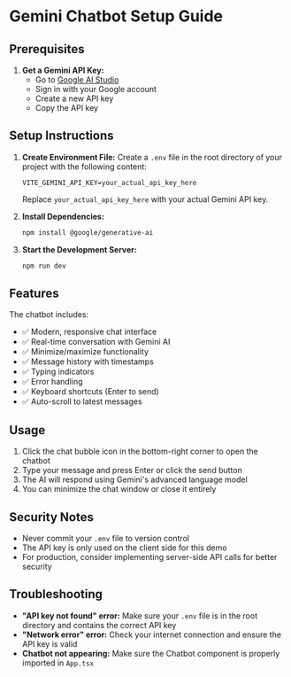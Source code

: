 # Gemini Chatbot Setup Guide

## Prerequisites

1. **Get a Gemini API Key:**
   - Go to [Google AI Studio](https://makersuite.google.com/app/apikey)
   - Sign in with your Google account
   - Create a new API key
   - Copy the API key

## Setup Instructions

1. **Create Environment File:**
   Create a `.env` file in the root directory of your project with the following content:
   ```
   VITE_GEMINI_API_KEY=your_actual_api_key_here
   ```
   Replace `your_actual_api_key_here` with your actual Gemini API key.

2. **Install Dependencies:**
   ```bash
   npm install @google/generative-ai
   ```

3. **Start the Development Server:**
   ```bash
   npm run dev
   ```

## Features

The chatbot includes:
- ✅ Modern, responsive chat interface
- ✅ Real-time conversation with Gemini AI
- ✅ Minimize/maximize functionality
- ✅ Message history with timestamps
- ✅ Typing indicators
- ✅ Error handling
- ✅ Keyboard shortcuts (Enter to send)
- ✅ Auto-scroll to latest messages

## Usage

1. Click the chat bubble icon in the bottom-right corner to open the chatbot
2. Type your message and press Enter or click the send button
3. The AI will respond using Gemini's advanced language model
4. You can minimize the chat window or close it entirely

## Security Notes

- Never commit your `.env` file to version control
- The API key is only used on the client side for this demo
- For production, consider implementing server-side API calls for better security

## Troubleshooting

- **"API key not found" error:** Make sure your `.env` file is in the root directory and contains the correct API key
- **"Network error" error:** Check your internet connection and ensure the API key is valid
- **Chatbot not appearing:** Make sure the Chatbot component is properly imported in `App.tsx` 